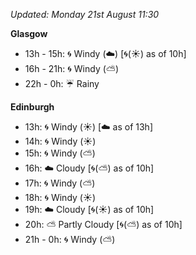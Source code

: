 *Updated: Monday 21st August 11:30*

**Glasgow**

* 13h - 15h: :cyclone: Windy (:cloud:) [:cyclone:(:sunny:) as of 10h]
* 16h - 21h: :cyclone: Windy (:partly_sunny:)
* 22h - 0h: :umbrella: Rainy

**Edinburgh**

* 13h: :cyclone: Windy (:sunny:) [:cloud: as of 13h]
* 14h: :cyclone: Windy (:sunny:)
* 15h: :cyclone: Windy (:partly_sunny:)
* 16h: :cloud: Cloudy [:cyclone:(:partly_sunny:) as of 10h]
* 17h: :cyclone: Windy (:partly_sunny:)
* 18h: :cyclone: Windy (:sunny:)
* 19h: :cloud: Cloudy [:cyclone:(:sunny:) as of 10h]
* 20h: :partly_sunny: Partly Cloudy [:cyclone:(:partly_sunny:) as of 10h]
* 21h - 0h: :cyclone: Windy (:partly_sunny:)
